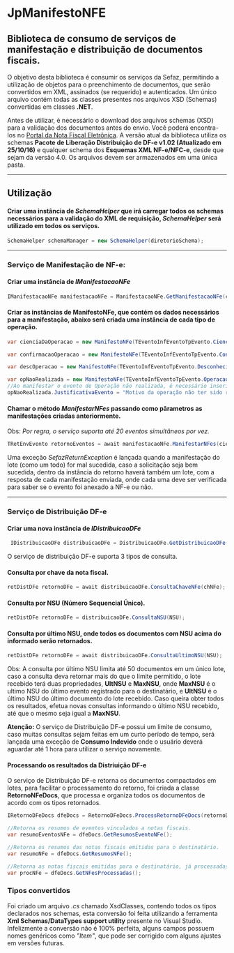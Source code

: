 # JpManifestoNFE

## Biblioteca de consumo de serviços de manifestação e distribuição de documentos fiscais.

O objetivo desta biblioteca é consumir os serviços da Sefaz, permitindo a utilização
de objetos para o preenchimento de documentos, que serão convertidos em XML, assinados (se requerido) e 
autenticados. Um único arquivo contém todas as classes presentes nos arquivos XSD (Schemas) convertidas
em classes **.NET**.

Antes de utilizar, é necessário o download dos arquivos schemas (XSD) para a validação dos documentos
antes do envio. Você poderá encontra-los no <a href="https://www.nfe.fazenda.gov.br/portal/listaConteudo.aspx?tipoConteudo=/fwLvLUSmU8=" >Portal
da Nota Fiscal Eletrônica</a>. A versão atual da biblioteca utiliza os schemas **Pacote de Liberação Distribuição de DF-e v1.02 (Atualizado em 25/10/16)**
e qualquer schema dos **Esquemas XML NF-e/NFC-e**, desde que sejam da versão 4.0. Os arquivos devem ser armazenados em uma única pasta.

-------------
## Utilização

#### Criar uma instância de *SchemaHelper* que irá carregar todos os schemas necessários para a validação do XML de requisição, *SchemaHelper* será utilizado em todos os serviços.
```C#
SchemaHelper schemaManager = new SchemaHelper(diretorioSchema);
```
-----------------------------------------------------------------------------------------------------
### Serviço de Manifestação de NF-e:

#### Criar uma instância de *IManifestacaoNFe*
```C#
IManifestacaoNFe manifestacaoNFe = ManifestacaoNFe.GetManifestacaoNFe(certificadoCliente, schemaManager, TUf.RJ);
```
#### Criar as instâncias de ManifestoNFe, que contém os dados necessários para a manifestação, abaixo será criada uma instância de cada tipo de operação.
```C#
var cienciaDaOperacao = new ManifestoNFe(TEventoInfEventoTpEvento.CienciaOperacao, chaveNFe, documentoCliente);

var confirmacaoOperacao = new ManifestoNFe(TEventoInfEventoTpEvento.ConfirmacaoOperacao, chaveNFe, documentoCliente);

var descOperacao = new ManifestoNFe(TEventoInfEventoTpEvento.DesconhecimentoOperacao, chaveNFe, documentoCliente);

var opNaoRealizada = new ManifestoNFe(TEventoInfEventoTpEvento.OperacaoNaoRealizada, chaveNFe, documentoCliente);
//Ao manifestar o evento de Operação não realizada, é necessário inserir a justificativa do evento.
opNaoRealizada.JustificativaEvento = "Motivo da operação não ter sido realizada.";
```

#### Chamar o método *ManifestarNFes* passando como pârametros as manifestações criadas anteriormente. 
Obs: *Por regra, o serviço suporta até 20 eventos simultâneos por vez.*
```C#
TRetEnvEvento retornoEventos = await manifestacaoNFe.ManifestarNFes(cienciaDaOperacao, confirmacaoOperacao, opNaoRealizada, descOperacao);
```
Uma exceção *SefazReturnException* é lançada quando a manifestação do lote (como um todo) for mal sucedida, caso a solicitação seja bem sucedida, dentro da instância do retorno haverá também um lote, com a resposta de cada manifestação enviada, onde cada uma deve ser verificada para saber se o evento foi anexado a NF-e ou não.

--------------------

### Serviço de Distribuição DF-e
#### Criar uma nova instância de *IDistribuicaoDFe*
```C#
 IDistribuicaoDFe distribuicaoDFe = DistribuicaoDFe.GetDistribuicaoDFe(certificadoCliente, schemaManager, DocumentoCliente, CodigoUF);
```
O serviço de distribuição DF-e suporta 3 tipos de consulta.

#### Consulta por chave da nota fiscal.
```C#
retDistDFe retornoDFe = await distribuicaoDFe.ConsultaChaveNFe(chNFe);
```

#### Consulta por NSU (Número Sequencial Único).
```C#
retDistDFe retornoDFe = distribuicaoDFe.ConsultaNSU(NSU);
```

#### Consulta por último NSU, onde todos os documentos com NSU acima do informado serão retornados.
```C#
retDistDFe retornoDFe = await distribuicaoDFe.ConsultaUltimoNSU(NSU);
```
Obs: A consulta por último NSU limita até 50 documentos em um único lote, caso a consulta deva retornar mais do que o limite permitido, o lote recebido terá duas propriedades, **UltNSU** e **MaxNSU**, onde **MaxNSU** é o ultimo NSU do último evento registrado para o destinatário, e **UltNSU** é o último NSU do último documento do lote recebido. Caso queira obter todos os resultados, efetua novas consultas informando o último NSU recebido, até que o mesmo seja igual a **MaxNSU**.

**Atenção:** O serviço de Distribuição DF-e possui um limite de consumo, caso muitas consultas sejam feitas em um curto período de tempo, será lançada uma exceção de **Consumo Indevido** onde o usuário deverá aguardar até 1 hora para utilizar o serviço novamente.

#### Processando os resultados da Distriuição DF-e
O serviço de Distribuição DF-e retorna os documentos compactados em lotes, para facilitar o processamento do retorno, foi criada a classe **RetornoNFeDocs**, que processa e organiza todos os documentos de acordo com os tipos retornados.
```C#
IRetornoDFeDocs dfeDocs = RetornoDFeDocs.ProcessRetornoDFeDocs(retornoDistDFe);

//Retorna os resumos de eventos vinculados a notas fiscais.
var resumoEventosNFe = dfeDocs.GetResumosEventoNFe();

//Retorna os resumos das notas fiscais emitidas para o destinatário.
var resumoNFe = dfeDocs.GetResumosNFe();

//Retorna as notas fiscais emitidas para o destinatário, já processadas. (Após manifestar Ciência da Operação ou Confirmação da Operação).
var procNFe = dfeDocs.GetNFesProcessadas();
```
### Tipos convertidos

Foi criado um arquivo *.cs* chamado XsdClasses, contendo todos os tipos declarados nos schemas, esta conversão foi feita utilizando a ferramenta **Xml Schemas/DataTypes support utility** presente no Visual Studio. Infelizmente a conversão não é 100% perfeita, alguns campos possuem nomes genéricos como *"Item"*, que pode ser corrigido com alguns ajustes em versões futuras.
